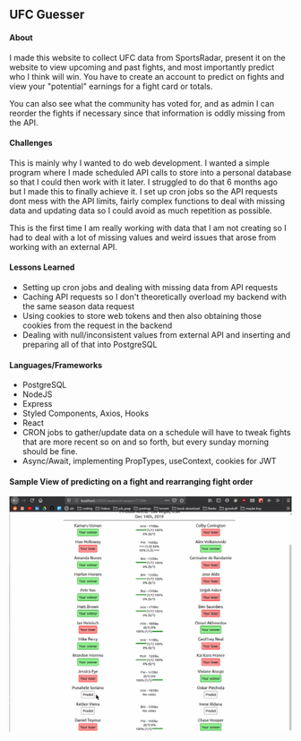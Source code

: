 ## UFC Guesser

#### About
I made this website to collect UFC data from SportsRadar, present it on the website to view upcoming and past fights, and most importantly predict who I think will win. You have to create an account to predict on fights and view your "potential" earnings for a fight card or totals.

You can also see what the community has voted for, and as admin I can reorder the fights if necessary since that information is oddly missing from the API.

#### Challenges
This is mainly why I wanted to do web development. I wanted a simple program where I made scheduled API calls to store into a personal database so that I could then work with it later. I struggled to do that 6 months ago but I made this to finally achieve it. I set up cron jobs so the API requests dont mess with the API limits, fairly complex functions to deal with missing data and updating data so I could avoid as much repetition as possible.

This is the first time I am really working with data that I am not creating so I had to deal with a lot of missing values and weird issues that arose from working with an external API.

#### Lessons Learned
* Setting up cron jobs and dealing with missing data from API requests
* Caching API requests so I don't theoretically overload my backend with the same season data request
* Using cookies to store web tokens and then also obtaining those cookies from the request in the backend
* Dealing with null/inconsistent values from external API and inserting and preparing all of that into PostgreSQL

#### Languages/Frameworks
* PostgreSQL
* NodeJS
* Express
* Styled Components, Axios, Hooks
* React
* CRON jobs to gather/update data on a schedule will have to tweak fights that are more recent so on and so forth, but every sunday morning should be fine.
* Async/Await, implementing PropTypes, useContext, cookies for JWT

#### Sample View of predicting on a fight and rearranging fight order
![ufc demo gif](demo/ufc-demo.gif)
